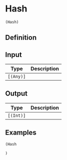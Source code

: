 # Hash

```clojure
(Hash)
```

## Definition


## Input
| Type | Description |
|------|-------------|
| `[(Any)]` |  |


## Output
| Type | Description |
|------|-------------|
| `[(Int)]` |  |


## Examples

```clojure
(Hash

)
```
